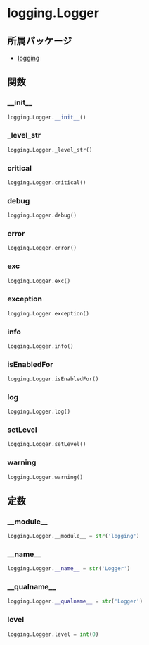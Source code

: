 # logging.Logger

## 所属パッケージ
- [logging](../../module/logging)

## 関数

### \_\_init\_\_
```python
logging.Logger.__init__()
```

### \_level\_str
```python
logging.Logger._level_str()
```

### critical
```python
logging.Logger.critical()
```

### debug
```python
logging.Logger.debug()
```

### error
```python
logging.Logger.error()
```

### exc
```python
logging.Logger.exc()
```

### exception
```python
logging.Logger.exception()
```

### info
```python
logging.Logger.info()
```

### isEnabledFor
```python
logging.Logger.isEnabledFor()
```

### log
```python
logging.Logger.log()
```

### setLevel
```python
logging.Logger.setLevel()
```

### warning
```python
logging.Logger.warning()
```

## 定数

### \_\_module\_\_
```python
logging.Logger.__module__ = str('logging')
```

### \_\_name\_\_
```python
logging.Logger.__name__ = str('Logger')
```

### \_\_qualname\_\_
```python
logging.Logger.__qualname__ = str('Logger')
```

### level
```python
logging.Logger.level = int(0)
```
